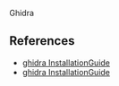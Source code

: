 Ghidra


## References

- [ghidra InstallationGuide](https://ghidra-sre.org/InstallationGuide.html)
- [ghidra InstallationGuide](https://ghidra-sre.org/InstallationGuide.html)